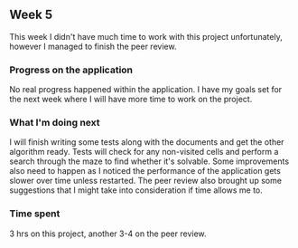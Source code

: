 ## Week 5

This week I didn't have much time to work with this project unfortunately, however I managed to finish the peer review.

### Progress on the application

No real progress happened within the application. I have my goals set for the next week where I will have more time to work on the project.

### What I'm doing next

I will finish writing some tests along with the documents and get the other algorithm ready. Tests will check for any non-visited cells and perform a search through the maze to find whether it's solvable. Some improvements also need to happen as I noticed the performance of the application gets slower over time unless restarted. The peer review also brought up some suggestions that I might take into consideration if time allows me to.

### Time spent

3 hrs on this project, another 3-4 on the peer review.
